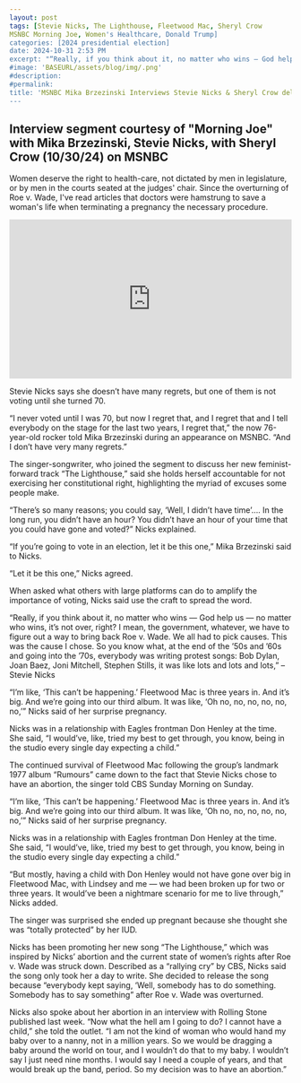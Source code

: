 ```yaml
---
layout: post
tags: [Stevie Nicks, The Lighthouse, Fleetwood Mac, Sheryl Crow 
MSNBC Morning Joe, Women's Healthcare, Donald Trump]
categories: [2024 presidential election]
date: 2024-10-31 2:53 PM
excerpt: "“Really, if you think about it, no matter who wins — God help us — no matter who wins, it’s not over, right? I mean, the government, whatever, we have to figure out a way to bring back Roe v. Wade. We all had to pick causes. This was the cause I chose. So you know what, at the end of the ’50s and ’60s and going into the ’70s, everybody was writing protest songs: Bob Dylan, Joan Baez, Joni Mitchell, Stephen Stills, it was like lots and lots and lots” – Stevie Nicks"
#image: 'BASEURL/assets/blog/img/.png'
#description:
#permalink:
title: 'MSNBC Mika Brzezinski Interviews Stevie Nicks & Sheryl Crow deliver a warning to women in a new music video'
---
```



## Interview segment courtesy of "Morning Joe" with Mika Brzezinski, Stevie Nicks, with Sheryl Crow (10/30/24) on MSNBC 


Women deserve the right to health-care, not dictated by men in legislature, or by men in the courts seated at the judges' chair. Since the overturning of Roe v. Wade, I've read articles that doctors were hamstrung to save a woman's life when terminating a pregnancy the necessary procedure. 

<div style="padding-bottom: 56.25%; position: relative;"><iframe width="100%" height="100%" src="https://www.youtube.com/embed/_bfxiIoFgFo" frameborder="0" allow="accelerometer; autoplay; encrypted-media; gyroscope; picture-in-picture; fullscreen"  style="position: absolute; top: 0px; left: 0px; width: 100%; height: 100%;"><small>Powered by <a href="https://embed.tube/embed-code-generator/youtube/">Interview with Mika Brzezinski, Stevie Nicks, with Sheryl Crow (10/30/24) on MSNBC "MorningJoe"</a> generator</small></iframe></div>

Stevie Nicks says she doesn’t have many regrets, but one of them is not voting until she turned 70.

“I never voted until I was 70, but now I regret that, and I regret that and I tell everybody on the stage for the last two years, I regret that,” the now 76-year-old rocker told Mika Brzezinski during an appearance on MSNBC. “And I don’t have very many regrets.”

The singer-songwriter, who joined the segment to discuss her new feminist-forward track “The Lighthouse,” said she holds herself accountable for not exercising her constitutional right, highlighting the myriad of excuses some people make.

“There’s so many reasons; you could say, ‘Well, I didn’t have time’…. In the long run, you didn’t have an hour? You didn’t have an hour of your time that you could have gone and voted?” Nicks explained.

“If you’re going to vote in an election, let it be this one,” Mika Brzezinski said to Nicks.

“Let it be this one,” Nicks agreed.

When asked what others with large platforms can do to amplify the importance of voting, Nicks said use the craft to spread the word.

“Really, if you think about it, no matter who wins — God help us — no matter who wins, it’s not over, right? I mean, the government, whatever, we have to figure out a way to bring back Roe v. Wade. We all had to pick causes. This was the cause I chose. So you know what, at the end of the ’50s and ’60s and going into the ’70s, everybody was writing protest songs: Bob Dylan, Joan Baez, Joni Mitchell, Stephen Stills, it was like lots and lots and lots,” – Stevie Nicks

“I’m like, ‘This can’t be happening.’ Fleetwood Mac is three years in. And it’s big. And we’re going into our third album. It was like, ‘Oh no, no, no, no, no, no,’” Nicks said of her surprise pregnancy.

Nicks was in a relationship with Eagles frontman Don Henley at the time. She said, “I would’ve, like, tried my best to get through, you know, being in the studio every single day expecting a child.”

The continued survival of Fleetwood Mac following the group’s landmark 1977 album “Rumours” came down to the fact that Stevie Nicks chose to have an abortion, the singer told CBS Sunday Morning on Sunday.

“I’m like, ‘This can’t be happening.’ Fleetwood Mac is three years in. And it’s big. And we’re going into our third album. It was like, ‘Oh no, no, no, no, no, no,’” Nicks said of her surprise pregnancy.

Nicks was in a relationship with Eagles frontman Don Henley at the time. She said, “I would’ve, like, tried my best to get through, you know, being in the studio every single day expecting a child.”

“But mostly, having a child with Don Henley would not have gone over big in Fleetwood Mac, with Lindsey and me — we had been broken up for two or three years. It would’ve been a nightmare scenario for me to live through,” Nicks added.

The singer was surprised she ended up pregnant because she thought she was “totally protected” by her IUD.

Nicks has been promoting her new song “The Lighthouse,” which was inspired by Nicks’ abortion and the current state of women’s rights after Roe v. Wade was struck down. Described as a “rallying cry” by CBS, Nicks said the song only took her a day to write. She decided to release the song because “everybody kept saying, ‘Well, somebody has to do something. Somebody has to say something” after Roe v. Wade was overturned.

Nicks also spoke about her abortion in an interview with Rolling Stone published last week. “Now what the hell am I going to do? I cannot have a child,” she told the outlet. “I am not the kind of woman who would hand my baby over to a nanny, not in a million years. So we would be dragging a baby around the world on tour, and I wouldn’t do that to my baby. I wouldn’t say I just need nine months. I would say I need a couple of years, and that would break up the band, period. So my decision was to have an abortion.”